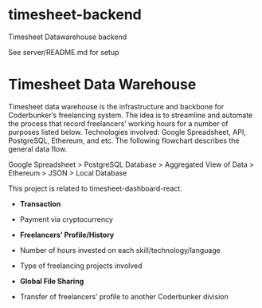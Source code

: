 # timesheet-backend
Timesheet Datawarehouse backend

See server/README.md for setup

# Timesheet Data Warehouse

Timesheet data warehouse is the infrastructure and backbone for Coderbunker’s freelancing system. The idea is to streamline and automate the process that record freelancers’ working hours for a number of purposes listed below. Technologies involved: Google Spreadsheet, API, PostgreSQL, Ethereum, and etc. The following flowchart describes the general data flow.

Google Spreadsheet > PostgreSQL Database > Aggregated View of Data > Ethereum > JSON > Local Database

This project is related to timesheet-dashboard-react.

- **Transaction**
- Payment via cryptocurrency

- **Freelancers’ Profile/History**
- Number of hours invested on each skill/technology/language
- Type of freelancing projects involved

- **Global File Sharing**
- Transfer of freelancers’ profile to another Coderbunker division
